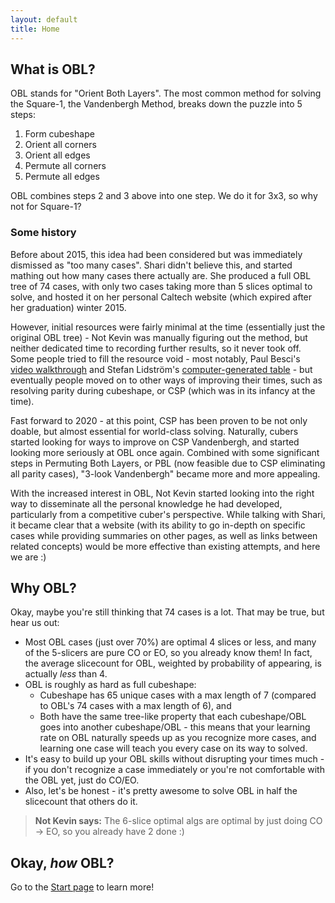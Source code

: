 ```yaml
---
layout: default
title: Home
---
```


## What is OBL?
OBL stands for "Orient Both Layers".  The most common method for solving the Square-1, the Vandenbergh Method, breaks down the puzzle into 5 steps:
1. Form cubeshape
2. Orient all corners
3. Orient all edges
4. Permute all corners
5. Permute all edges

OBL combines steps 2 and 3 above into one step.  We do it for 3x3, so why not for Square-1?

### Some history
Before about 2015, this idea had been considered but was immediately dismissed as "too many cases".  Shari didn't believe this, and started mathing out how many cases there actually are.  She produced a full OBL tree of 74 cases, with only two cases taking more than 5 slices optimal to solve, and hosted it on her personal Caltech website (which expired after her graduation) winter 2015.

However, initial resources were fairly minimal at the time (essentially just the original OBL tree) - Not Kevin was manually figuring out the method, but neither dedicated time to recording further results, so it never took off.  Some people tried to fill the resource void - most notably, Paul Besci's [video walkthrough](https://www.youtube.com/watch?v=506oBmtuYcU) and Stefan Lidström's [computer-generated table](http://hem.bredband.net/_zlv_/rubiks/sq1/sq1-obl.html) - but eventually people moved on to other ways of improving their times, such as resolving parity during cubeshape, or CSP (which was in its infancy at the time).

Fast forward to 2020 - at this point, CSP has been proven to be not only doable, but almost essential for world-class solving.  Naturally, cubers started looking for ways to improve on CSP Vandenbergh, and started looking more seriously at OBL once again.  Combined with some significant steps in Permuting Both Layers, or PBL (now feasible due to CSP eliminating all parity cases), "3-look Vandenbergh" became more and more appealing.

With the increased interest in OBL, Not Kevin started looking into the right way to disseminate all the personal knowledge he had developed, particularly from a competitive cuber's perspective.  While talking with Shari, it became clear that a website (with its ability to go in-depth on specific cases while providing summaries on other pages, as well as links between related concepts) would be more effective than existing attempts, and here we are :)

## Why OBL?
Okay, maybe you're still thinking that 74 cases is a lot.  That may be true, but hear us out:
* Most OBL cases (just over 70%) are optimal 4 slices or less, and many of the 5-slicers are pure CO or EO, so you already know them!  In fact, the average slicecount for OBL, weighted by probability of appearing, is actually _less_ than 4.
* OBL is roughly as hard as full cubeshape:
  * Cubeshape has 65 unique cases with a max length of 7 (compared to OBL's 74 cases with a max length of 6), and
  * Both have the same tree-like property that each cubeshape/OBL goes into another cubeshape/OBL - this means that your learning rate on OBL naturally speeds up as you recognize more cases, and learning one case will teach you every case on its way to solved.
* It's easy to build up your OBL skills without disrupting your times much - if you don't recognize a case immediately or you're not comfortable with the OBL yet, just do CO/EO.
* Also, let's be honest - it's pretty awesome to solve OBL in half the slicecount that others do it.

> **Not Kevin says:** The 6-slice optimal algs are optimal by just doing CO -> EO, so you already have 2 done :)

## Okay, _how_ OBL?
Go to the [Start page](/start) to learn more!
